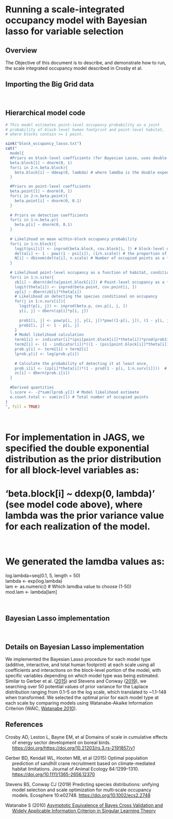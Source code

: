 # Running a scale-integrated occupancy model with Bayesian lasso for variable selection

## Overview

The Objective of this document is to describe, and demonstrate how to
run, the scale integrated occupancy model described in Crosby et al.

## Importing the Big Grid data

 

## Hierarchical model code

``` r
# This model estimates point-level occupancy probability as a joint 
# probability of block-level human footprint and point-level habitat, 
# where blocks contain >= 1 point. 

sink("block_occupancy_lasso.txt")
cat("
  model{
  #Priors on block-level coefficients (for Bayesian Lasso, uses double exponential distribution)
  beta.block[1] ~ dnorm(0, 1)
  for(i in 2:n.beta.block){
    beta.block[i] ~ ddexp(0, lambda) # where lamdba is the double exponential variance parameter specified for each Bayesian Lasso iteration
  }

  #Priors on point-level coefficients
  beta.point[1] ~ dnorm(0, 1)
  for(i in 2:n.beta.point){
    beta.point[i] ~ dnorm(0, 0.1)
  }
  
  # Priors on detection coefficients 
  for(i in 1:n.beta.p){
    beta.p[i] ~ dnorm(0, 0.1)
  }
  
  # Likelihood on mean within-block occupancy probability
  for(i in 1:n.block){
    logit(psi[i]) <- inprod(beta.block, cov.block[i, ]) # block-level occupancy probability
    delta[i] <- 1 - pow((1 - psi[i]), (1/n.scale)) # the proportion of area occupied as a function of human footprint / constant point-level occupancy probability
    N[i] ~ dbinom(delta[i], n.scale) # Number of occupied points as a function of block-level human footprint
  }
  
  # Likelihood point-level occupancy as a function of habitat, conditional on block-level occupancy rate
  for(i in 1:n.site){
    zb[i] ~ dbern(delta[point.block[i]]) # Point-level occupancy as a function of block-level parameters
    logit(theta[i]) <- inprod(beta.point, cov.point[i, ])
    zp[i] ~ dbern(zb[i]*theta[i])
    # Likelihood on detecting the species conditional on occupancy
    for(j in 1:n.surv[i]){
      logit(p[i, j]) <- inprod(beta.p, cov.p[i, j, ])
      y[i, j] ~ dbern(zp[i]*p[i, j])
    
      prob1[i, j] <- pow(p[i, j], y[i, j])*pow((1-p[i, j]), (1 - y[i, j]))
      prob2[i, j] <- 1 - p[i, j]
    }
    # Model likelihood calculation 
    term1[i] <- indicator[i]*(psi[point.block[i]]*theta[i])*prod(prob1[i, 1:n.surv[i]])
    term2[i] <- (1 - indicator[i])*((1 - (psi[point.block[i]]*theta[i])) + (psi[point.block[i]]*theta[i])*prod(prob2[i, 1:n.surv[i]]))
    prob.y[i] <- term1[i] + term2[i]
    lprob.y[i] <- log(prob.y[i])
    
    # Calculate the probability of detecting it at least once, 
    prob.i[i] <- (zp[i]*theta[i])*(1 - prod(1 - p[i, 1:n.surv[i]]))  # Probability of occupancy * probability of detecting at least once
    zc[i] ~ dbern(prob.i[i])
  }
  
  #Derived quantities
  l.score <- -2*sum(lprob.y[]) # Model likelihood estimate
  e.count.total <- sum(zc[]) # Total number of occupied points 
}
", fill = TRUE)
```

 

# For implementation in JAGS, we specified the double exponential distribution as the prior distribution for all block-level variables as:

# ‘beta.block\[i\] ~ ddexp(0, lambda)’ (see model code above), where lambda was the prior variance value for each realization of the model.

 

# We generated the lamdba values as:

log.lambda=seq(0.1, 5, length = 50)  
lambda \<- exp(log.lambda)  
lam \<- as.numeric() \# Which lamdba value to choose (1-50)  
mod.lam \<- lambda\[lam\]

 

## Bayesian Lasso implementation

 

## **Details on Bayesian Lasso implementation**

We implemented the Bayesian Lasso procedure for each model type
(additive, interactive, and total human footprint) at each scale using
all coefficients and interactions on the block-level portion of the
model, with specific variables depending on which model type was being
estimated. Similar to Gerber et al. ([2015](#ref-gerber2015)) and
Stevens and Conway ([2019](#ref-Stevens2019)), we searching over 50
potential values of prior variance for the Laplace distribution ranging
from 0.1–5 on the log scale, which translated to ~1.1–148 when
transformed. We selected the optimal prior for each model type at each
scale by comparing models using Watanabe-Akaike Information Criterion
(WAIC, [Watanabe 2010](#ref-watanabe2010)).  

## References

<div id="refs" class="references csl-bib-body hanging-indent">

<div id="ref-Crosby" class="csl-entry">

Crosby AD, Leston L, Bayne EM, et al Domains of scale in cumulative
effects of energy sector development on boreal birds.
https://doi.org/<https://doi.org/10.21203/rs.3.rs-2191857/v1>

</div>

<div id="ref-gerber2015" class="csl-entry">

Gerber BD, Kendall WL, Hooten MB, et al (2015) Optimal population
prediction of sandhill crane recruitment based on climate-mediated
habitat limitations. Journal of Animal Ecology 84:1299–1310.
<https://doi.org/10.1111/1365-2656.12370>

</div>

<div id="ref-Stevens2019" class="csl-entry">

Stevens BS, Conway CJ (2019) Predicting species distributions: unifying
model selection and scale optimization for multi‐scale occupancy models.
Ecosphere 10:e02748. <https://doi.org/10.1002/ecs2.2748>

</div>

<div id="ref-watanabe2010" class="csl-entry">

Watanabe S (2010) [Asymptotic Equivalence of Bayes Cross Validation and
Widely Applicable Information Criterion in Singular Learning
Theory](https://www.jmlr.org/papers/volume11/watanabe10a/watanabe10a.pdf)

</div>

</div>

<!--chapter:end:index.Rmd-->

